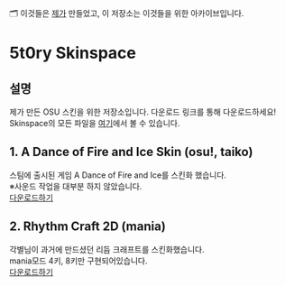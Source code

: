 🗂️ 이것들은 [제가](https://github.com/tvasuper) 만들었고, 이 저장소는 이것들을 위한 아카이브입니다.
# 5t0ry Skinspace
## 설명
제가 만든 OSU 스킨을 위한 저장소입니다.
다운로드 링크를 통해 다운로드하세요!
Skinspace의 모든 파일을 [여기](https://github.com/tvasuper/Skinspace/tree/main/files)에서 볼 수 있습니다.  

## 1. A Dance of Fire and Ice Skin (osu!, taiko)
스팀에 출시된 게임 A Dance of Fire and Ice를 스킨화 했습니다.  
※사운드 작업을 대부분 하지 않았습니다.  
[다운로드하기](https://github.com/tvasuper/Skinspace/raw/main/files/A%20Dance%20of%20Fire%20and%20Ice%20Skin.osk)  

## 2. Rhythm Craft 2D (mania)
각별님이 과거에 만드셨던 리듬 크래프트를 스킨화했습니다.  
mania모드 4키, 8키만 구현되어있습니다.  
[다운로드하기](https://github.com/tvasuper/Skinspace/raw/main/files/Rhythm%20Craft%202D.osk)
